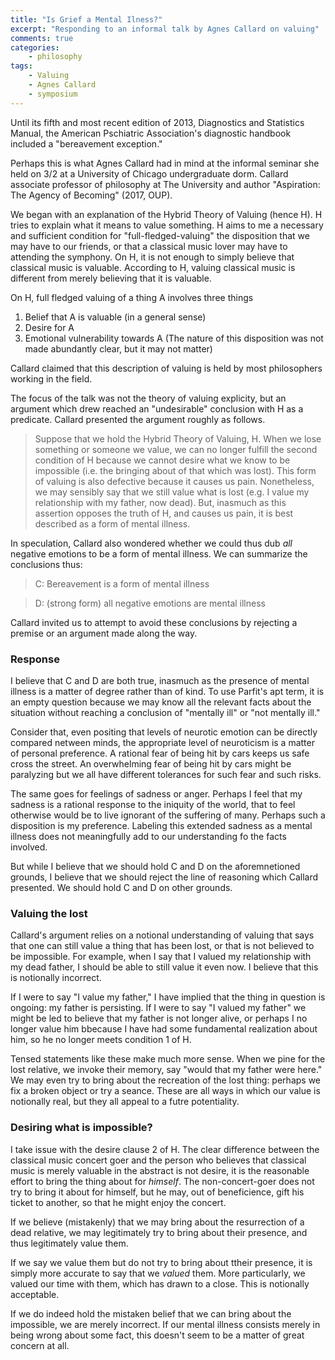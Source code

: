 ```yaml
---
title: "Is Grief a Mental Ilness?"
excerpt: "Responding to an informal talk by Agnes Callard on valuing"
comments: true
categories: 
    - philosophy
tags:
    - Valuing
    - Agnes Callard
    - symposium 
---
```


Until its fifth and most recent edition of 2013, Diagnostics and Statistics Manual, the American Pschiatric Association's diagnostic handbook included a "bereavement exception."

Perhaps this is what Agnes Callard had in mind at the informal seminar she held on 3/2 at a University of Chicago undergraduate dorm. Callard associate professor of philosophy at The University and author "Aspiration: The Agency of Becoming" (2017, OUP). 

We began with an explanation of the Hybrid Theory of Valuing (hence H). H tries to explain what it means to value something. H aims to me a necessary and sufficient condition for "full-fledged-valuing" the disposition that we may have to our friends, or that a classical music lover may have to attending the symphony. On H, it is not enough to simply believe that classical music is valuable. According to H, valuing classical music is different from merely believing that it is valuable.

On H, full fledged valuing of a thing A involves three things

1. Belief that A is valuable (in a general sense)
2. Desire for A
3. Emotional vulnerability towards A (The nature of this disposition was not made abundantly clear, but it may not matter)

Callard claimed that this description of valuing is held by most philosophers working in the field.

The focus of the talk was not the theory of valuing explicity, but an argument which drew reached an "undesirable" conclusion with H as a predicate. Callard presented the argument roughly as follows.

>Suppose that we hold the Hybrid Theory of Valuing, H. When we lose something or someone we value, we can no longer fulfill the second condition of H because we cannot desire what we know to be impossible (i.e. the bringing about of that which was lost). This form of valuing is also defective because it causes us pain. Nonetheless, we may sensibly say that we still value what is lost (e.g. I value my relationship with my father, now dead). But, inasmuch as this assertion opposes the truth of H, and causes us pain, it is best described as a form of mental illness.

In speculation, Callard also wondered whether we could thus dub _all_ negative emotions to be a form of mental illness. We can summarize the conclusions thus:

>C: Bereavement is a form of mental illness

>D: (strong form) all negative emotions are mental illness

Callard invited us to attempt to avoid these conclusions by rejecting a premise or an argument made along the way.

### Response

I believe that C and D are both true, inasmuch as the presence of mental illness is a matter of degree rather than of kind. To use Parfit's apt term, it is an empty question because we may know all the relevant facts about the situation without reaching a conclusion of "mentally ill" or "not mentally ill." 

Consider that, even positing that levels of neurotic emotion can be directly compared netween minds, the appropriate level of neuroticism is a matter of personal preference. A rational fear of being hit by cars keeps us safe cross the street. An overwhelming fear of being hit by cars might be paralyzing but we all have different tolerances for such fear and such risks.

The same goes for feelings of sadness or anger. Perhaps I feel that my sadness is a rational response to the iniquity of the world, that to feel otherwise would be to live ignorant of the suffering of many. Perhaps such a disposition is my preference. Labeling this extended sadness as a mental illness does not meaningfully add to our understanding fo the facts involved.

But while I believe that we should hold C and D on the aforemnetioned grounds, I believe that we should reject the line of reasoning which Callard presented. We should hold C and D on other grounds.

### Valuing the lost

Callard's argument relies on a notional understanding of valuing that says that one can still value a thing that has been lost, or that is not believed to be impossible. For example, when I say that I valued my relationship with my dead father, I should be able to still value it even now. I believe that this is notionally incorrect.

If I were to say "I value my father," I have implied that the thing in question is ongoing: my father is persisting. If I were to say "I valued my father" we might be led to believe that my father is not longer alive, or perhaps I no longer value him bbecause I have had some fundamental realization about him, so he no longer meets condition 1 of H.

Tensed statements like these make much more sense. When we pine for the lost relative, we invoke their memory, say "would that my father were here." We may even try to bring about the recreation of the lost thing: perhaps we fix a broken object or try a seance. These are all ways in which our value is notionally real, but they all appeal to a futre potentiality.

### Desiring what is impossible?

I take issue with the desire clause 2 of H. The clear difference between the classical music concert goer and the person who believes that classical music is merely valuable in the abstract is not desire, it is the reasonable effort to bring the thing about for _himself_. The non-concert-goer does not try to bring it about for himself, but he may, out of beneficience, gift his ticket to another, so that he might enjoy the concert.

If we believe (mistakenly) that we may bring about the resurrection of a dead relative, we may legitimately try to bring about their presence, and thus legitimately value them.

If we say we value them but do not try to bring about ttheir presence, it is simply more accurate to say that we _valued_ them. More particularly, we valued our time with them, which has drawn to a close. This is notionally acceptable.

If we do indeed hold the mistaken belief that we can bring about the impossible, we are merely incorrect. If our mental illness consists merely in being wrong about some fact, this doesn't seem to be a matter of great concern at all.

